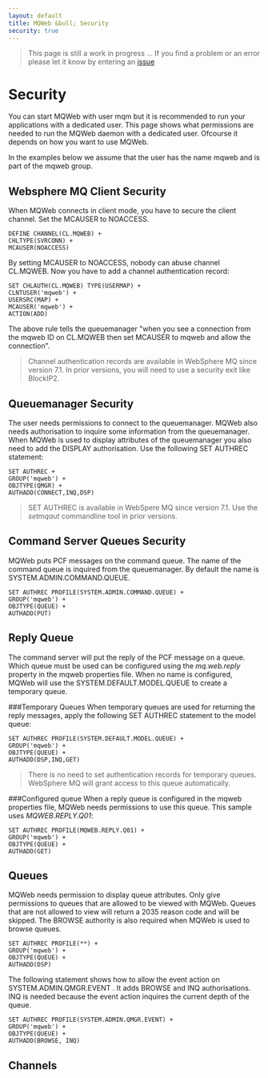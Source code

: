 ```yaml
---
layout: default
title: MQWeb &bull; Security
security: true
---
```


> This page is still a work in progress ... 
> If you find a problem or an error please let it know
> by entering an [issue](https://github.com/fbraem/mqweb/issues)

Security
========
You can start MQWeb with user mqm but it is recommended to run your applications 
with a dedicated user. This page shows what permissions are needed to run the 
MQWeb daemon with a dedicated user. Ofcourse it depends on how you want to use 
MQWeb.

In the examples below we assume that the user has the name mqweb and is part of 
the mqweb group.

Websphere MQ Client Security
----------------------------
When MQWeb connects in client mode, you have to secure the client channel. Set 
the MCAUSER to NOACCESS.

    DEFINE CHANNEL(CL.MQWEB) +
    CHLTYPE(SVRCONN) +
    MCAUSER(NOACCESS)

By setting MCAUSER to NOACCESS, nobody can abuse channel CL.MQWEB. 
Now you have to add a channel authentication record:

    SET CHLAUTH(CL.MQWEB) TYPE(USERMAP) +
    CLNTUSER('mqweb') +
    USERSRC(MAP) +
    MCAUSER('mqweb') +
    ACTION(ADD)

The above rule tells the queuemanager "when you see a connection from the mqweb
ID on CL.MQWEB then set MCAUSER to mqweb and allow the connection".

>Channel authentication records are available in WebSphere MQ since version 7.1.
>In prior versions, you will need to use a security exit like BlockIP2.

Queuemanager Security
---------------------
The user needs permissions to connect to the queuemanager. MQWeb also
needs authorisation to inquire some information from the queuemanager. 
When MQWeb is used to display attributes of the queuemanager you also need 
to add the DISPLAY authorisation. Use the following SET AUTHREC statement:


    SET AUTHREC +
    GROUP('mqweb') +
    OBJTYPE(QMGR) +
    AUTHADD(CONNECT,INQ,DSP)

>SET AUTHREC is available in WebSpere MQ since version 7.1. Use the *setmqaut*
>commandline tool in prior versions.


Command Server Queues Security
------------------------------
MQWeb puts PCF messages on the command queue. The name of the command queue
is inquired from the queuemanager. By default the name is 
SYSTEM.ADMIN.COMMAND.QUEUE. 

    SET AUTHREC PROFILE(SYSTEM.ADMIN.COMMAND.QUEUE) +
    GROUP('mqweb') +
    OBJTYPE(QUEUE) +
    AUTHADD(PUT)

Reply Queue
-----------
The command server will put the reply of the PCF message on a queue.
Which queue must be used can be configured using the *mq.web.reply* property
in the mqweb properties file. When no name is configured, MQWeb will use the 
SYSTEM.DEFAULT.MODEL.QUEUE to create a temporary queue.

###Temporary Queues
When temporary queues are used for returning the reply messages, apply the
following SET AUTHREC statement to the model queue:

    SET AUTHREC PROFILE(SYSTEM.DEFAULT.MODEL.QUEUE) +
    GROUP('mqweb') +
    OBJTYPE(QUEUE) +
    AUTHADD(DSP,INQ,GET)

> There is no need to set authentication records for temporary queues. WebSphere
> MQ will grant access to this queue automatically.

###Configured queue
When a reply queue is configured in the mqweb properties file, MQWeb needs
permissions to use this queue. This sample uses *MQWEB.REPLY.Q01*:

    SET AUTHREC PROFILE(MQWEB.REPLY.Q01) +
    GROUP('mqweb') +
    OBJTYPE(QUEUE) +
    AUTHADD(GET)

Queues
------
MQWeb needs permission to display queue attributes. Only give permissions
to queues that are allowed to be viewed with MQWeb. Queues that are not
allowed to view will return a 2035 reason code and will be skipped. The
BROWSE authority is also required when MQWeb is used to browse queues.

    SET AUTHREC PROFILE(**) +
    GROUP('mqweb') +
    OBJTYPE(QUEUE) +
    AUTHADD(DSP)


The following statement shows how to allow the event action on 
SYSTEM.ADMIN.QMGR.EVENT . It adds BROWSE and INQ authorisations. INQ
is needed because the event action inquires the current depth of the queue.

    SET AUTHREC PROFILE(SYSTEM.ADMIN.QMGR.EVENT) +
    GROUP('mqweb') +
    OBJTYPE(QUEUE) +
    AUTHADD(BROWSE, INQ)

Channels
--------


